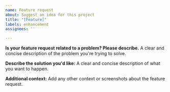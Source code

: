 ```yaml
---
name: Feature request
about: Suggest an idea for this project
title: "[Feature]"
labels: enhancement
assignees: ''

---
```


**Is your feature request related to a problem? Please describe.**
A clear and concise description of the problem you're trying to solve.

**Describe the solution you'd like:**
A clear and concise description of what you want to happen.

**Additional context:**
Add any other context or screenshots about the feature request.
